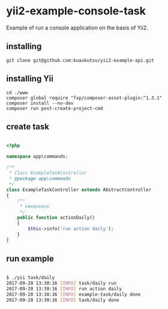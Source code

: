 # yii2-example-console-task

Example of run a console application on the basis of Yii2.

## installing

```
git clone git@github.com:kuaukutsu/yii2-example-api.git
```

## installing Yii

```
cd ./www
composer global require "fxp/composer-asset-plugin:^1.3.1"
composer install --no-dev
composer run post-create-project-cmd
```

## create task

```php

<?php

namespace app\commands;

/**
 * Class ExampleTaskController
 * @package app\commands
 */
class ExampleTaskController extends AbstractController
{
    /**
     * ежедневно
     */
    public function actionDaily()
    {
        $this->info('run action daily');
    }
}

```

## run example 

```bash

$ ./yii task/daily
2017-09-20 13:30:16 [INFO] task/daily run
2017-09-20 13:30:16 [INFO] run action daily
2017-09-20 13:30:16 [INFO] example-task/daily done
2017-09-20 13:30:16 [INFO] task/daily done

```